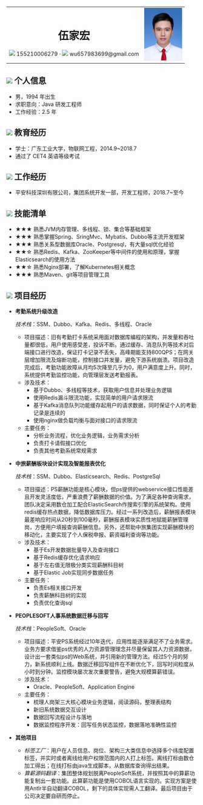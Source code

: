
 <html>
    <table style="margin-left: auto; margin-right: auto;">
        <tr>
            <td>
                 <center>
     <h1>伍家宏</h1>
     <div>
         <span>
             <img src="assets/phone-solid.svg" width="18px">
             155210006279
         </span>
         ·
         <span>
             <img src="assets/envelope-solid.svg" width="18px">
             wu657983699@gmail.com
         </span>
     </div>
 </center>
            </td>
            <td>
            <center>
     <div>
         <span>
             <img src="assets/profile.png" width="100px">
         </span>
     </div>
 </center>
            </td>
        </tr>
    </table>
</html>

 ## <img src="assets/info-circle-solid.svg" width="20p x"> 个人信息

 - 男，1994 年出生
 - 求职意向：Java 研发工程师
 - 工作经验：2.5 年

## <img src="assets/graduation-cap-solid.svg" width="20px"> 教育经历

- 学士：广东工业大学，物联网工程，2014.9~2018.7
- 通过了 CET4 英语等级考试

## <img src="assets/briefcase-solid.svg" width="20px"> 工作经历

- 平安科技深圳有限公司，集团系统开发一部，开发工程师，2018.7~至今

## <img src="assets/tools-solid.svg" width="20px"> 技能清单
- ★★★ 熟悉JVM内存管理、多线程、锁、集合等基础框架
- ★★★ 熟悉掌握Spring、SringMvc、Mybatis、Dubbo等主流开发框架
- ★★★ 熟悉关系型数据库Oracle、Postgresql，有大量sql优化经验
- ★★☆ 熟悉Redis、Kafka、ZooKeeper等中间件的使用和原理，掌握Elasticsearch的使用方法
- ★★☆ 熟悉Nginx部署，了解Kubernetes相关概念
- ★★★ 熟悉Maven、git等项目管理工具

## <img src="assets/project-diagram-solid.svg" width="20px"> 项目经历

- **考勤系统升级改造**

  *技术栈*：SSM、Dubbo、Kafka、Redis、多线程、Oracle

  - 项目描述：旧有考勤打卡系统采用面对数据库编程的架构，并发量和吞吐量都很低，用户使用感受差，投诉不断。通过缓存、消息队列等技术对后端接口进行改造，保证打卡记录不丢失，高峰期能支持800QPS；在网关层增加限流及熔断功能，控制接口并发量，避免下游系统崩溃。项目改造完成后，考勤功能故障从月均5次降至几乎为0，用户满意度上升。同时，系统提供考勤监控功能，向管理层发送考勤报表。
  - 涉及技术：
    - 基于Dubbo、多线程等技术，获取用户信息并处理业务逻辑
    - 使用Redis漏斗限流功能，实现简单的用户请求限流
    - 基于Kafka消息队列功能缓存起用户的请求数据，同时保证个人的考勤记录是连续的
    - 使用nginx做负载均衡与面对接口的请求限流
  - 主要任务：
    - 分析业务流程，优化业务逻辑，业务需求分析
    - 负责打卡请假接口优化
    - 负责其他考勤系统常规需求
<!-- kafka消息补偿机制
    客户端有那些获取请求的模式？
    Pull模式的另外一个好处是consumer可以自主决定是否批量的从broker拉取数据。Push模式必须在不知道下游consumer消费能力和消费策略的情况下决定是立即推送每条消息还是缓存之后批量推送。如果为了避免consumer崩溃而采用较低的推送速率，将可能导致一次只推送较少的消息而造成浪费。

    为什么使用kafka？持久化数据，sync模式，顺序写

      多线程编程技术

    使用redis hash结构，存储漏斗的各个状态信息。取出来计算，再放回去。但这套动作在redis中不是原子操作。redis-cell，限流模块。提供了原子的限流指令。
        CL.THROTTLE test 100 400 60 3     以上命令表示从一个初始值为100的令牌桶中取3个令牌，该令牌桶的速率限制为400次/60秒。
        令牌桶算法的原理是定义一个按一定速率产生token的桶，每次去桶中申请token，若桶中没有足够的token则申请失败，否则成功。在请求不多的情况下，桶中的token基本会饱和，此时若流量激增，并不会马上拒绝请求，所以这种算法允许一定的流量激增。
     -->

- **中旅薪酬板块设计实现及智能报表优化**

  *技术栈*：SSM、Dubbo、Elasticsearch、Redis、PostgreSql

  - 项目描述：PS薪酬功能是核心模块，但ps提供的webservice接口性能差且开发灵活度低，严重浪费了薪酬数据的价值。为了满足各种查询需求，团队决定采用数仓加工配合ElasticSearch作搜索引擎的系统架构。使用redis缓存热点数据，降低数据库压力。经过一系列改造后，薪酬报表模块最差响应时间从20秒到100毫秒，薪酬报表模块实质性地赋能薪酬管理岗，方便用户填报查询薪酬信息。另外，还帮助中旅集团实现薪酬模块的移动化，主要实现了个人保税申报、薪资福利查询等功能。
  - 涉及技术：
    - 基于Es开发数据批量导入及查询接口
    - 基于Redis缓存优化请求响应
    - 基于左右值无限极分类实现薪酬科目树
    - 基于Elastic Job实现同步数据任务
  - 主要任务：
    - 负责Es相关接口开发
    - 负责薪酬科目树的实现
    - 负责优化查询sql

  <!-- redis缓存数据，穿透，雪崩，解决方案 redis分布式锁：setnx ex,lua 脚步，redlock-->
  <!-- es快速查询，更多时间处理业务计算，相关性搜索。部门架构岗位姓名 -->
  <!-- Yellowbrick Data is a US-based database company delivering massively parallel processing (MPP) data warehouse and SQL analytics products. -->

- **PEOPLESOFT人事系统数据迁移与回写**

  *技术栈*：PeopleSoft、Oracle

  - 项目描述：平安PS系统经过10年迭代，应用性能逐渐满足不了业务需求。业务方要求借鉴ps优秀的人力资源管理理念并尽量保留其人力资源数据，设计出一套类似ps的Web系统，并引用新的管理方法。经过5个月的努力，新系统顺利上线。数据迁移回写组件在不断优化下，回写时间粒度从小时到分钟。监控模块屡次发次重要警告，避免大规模算薪错误。
  - 涉及技术：
    - Oracle、PeopleSoft、Application Engine
  - 主要任务：
    - 梳理人岗架三大核心模块业务逻辑，阅读源码，整理表结构
    - 新旧系统数据交互设计
    - 数据回写流程设计与落地
    - 数据监控程序开发：回写任务状态监控，数据落地准确性监控

  <!--
  PS系统是平安集团使用了10年以上的人力资源管理系统，业务包括人员信息管理、组织岗位管理、职务管理、考勤、算薪及各类报表。
  1、接近100张表，数据模型创建管理ezdml
  2、两个应用数据库使用同一数据库，分批次出数据，分批次回写数据
  3、主任务监控源系统运行情况，数据量等，根据数据量启动相应数量的回写任务个数
  4、回写任务失败发邮件；定时任务使用sql对比两个系统的相关模块数据，去除正在回写数据，并发出警告邮件；
  业务逻辑繁多，优化业务逻辑，去掉无用功能
  经过测试发现，用户重复保存数据产生大量重复流水数据，改为半小时内的最终结果
  单条数据回写慢，改为批处理，优化表索引，优化sql，事务处理，归档处理
  索引：b数索引，列基数大
  位索引，列基数小
  https://blog.csdn.net/WuLex/article/details/79394072
  回写可能存在失败，加上重试机制（失败3次则视为最终失败）;回写任务失败邮件监控;回写数据准确性监控;数据阻塞临时处理页面
  -->

- **其他项目**
  - *标签工厂*：用户在人员信息、岗位、架构三大类信息中选择多个纬度配置标签，并实时或者离线给用户权限范围内的人打上标签。离线打标由数仓加工得出；在线打标由java生成脚本，从数据库查询得出结果。
  - *算薪源码翻译*：集团整体规划脱离PeopleSoft系统，并按照其中的算薪功能复制出一套功能。此算薪功能是使用COBOL语言实现的。实现方案是使用Antlr半自动翻译COBOL，剩下的具体实现需人工翻译。最后项目由于公司决定要自研而停止。